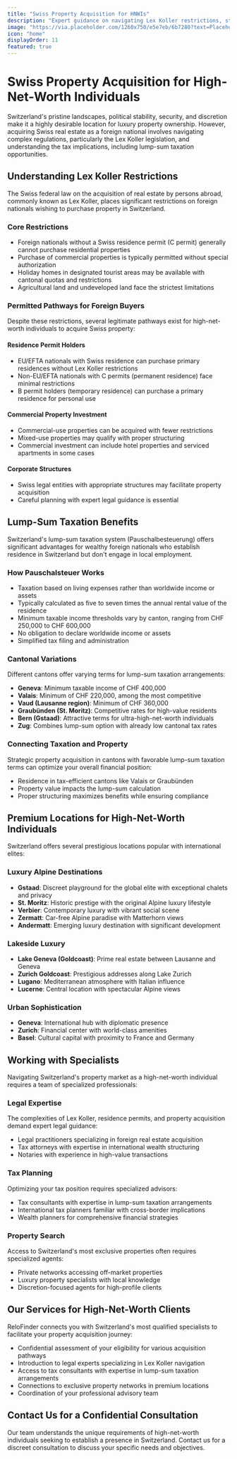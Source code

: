 ```yaml
---
title: "Swiss Property Acquisition for HNWIs"
description: "Expert guidance on navigating Lex Koller restrictions, structuring optimal property ownership, and leveraging lump-sum taxation benefits for high-net-worth individuals."
image: "https://via.placeholder.com/1260x750/e5e7eb/6b7280?text=Placeholder+Image"
icon: "home"
displayOrder: 11
featured: true
---
```


# Swiss Property Acquisition for High-Net-Worth Individuals

Switzerland's pristine landscapes, political stability, security, and discretion make it a highly desirable location for luxury property ownership. However, acquiring Swiss real estate as a foreign national involves navigating complex regulations, particularly the Lex Koller legislation, and understanding the tax implications, including lump-sum taxation opportunities.

## Understanding Lex Koller Restrictions

The Swiss federal law on the acquisition of real estate by persons abroad, commonly known as Lex Koller, places significant restrictions on foreign nationals wishing to purchase property in Switzerland.

### Core Restrictions

- Foreign nationals without a Swiss residence permit (C permit) generally cannot purchase residential properties
- Purchase of commercial properties is typically permitted without special authorization
- Holiday homes in designated tourist areas may be available with cantonal quotas and restrictions
- Agricultural land and undeveloped land face the strictest limitations

### Permitted Pathways for Foreign Buyers

Despite these restrictions, several legitimate pathways exist for high-net-worth individuals to acquire Swiss property:

#### Residence Permit Holders
- EU/EFTA nationals with Swiss residence can purchase primary residences without Lex Koller restrictions
- Non-EU/EFTA nationals with C permits (permanent residence) face minimal restrictions
- B permit holders (temporary residence) can purchase a primary residence for personal use

#### Commercial Property Investment
- Commercial-use properties can be acquired with fewer restrictions
- Mixed-use properties may qualify with proper structuring
- Commercial investment can include hotel properties and serviced apartments in some cases

#### Corporate Structures
- Swiss legal entities with appropriate structures may facilitate property acquisition
- Careful planning with expert legal guidance is essential

## Lump-Sum Taxation Benefits

Switzerland's lump-sum taxation system (Pauschalbesteuerung) offers significant advantages for wealthy foreign nationals who establish residence in Switzerland but don't engage in local employment.

### How Pauschalsteuer Works

- Taxation based on living expenses rather than worldwide income or assets
- Typically calculated as five to seven times the annual rental value of the residence
- Minimum taxable income thresholds vary by canton, ranging from CHF 250,000 to CHF 600,000
- No obligation to declare worldwide income or assets
- Simplified tax filing and administration

### Cantonal Variations

Different cantons offer varying terms for lump-sum taxation arrangements:

- **Geneva**: Minimum taxable income of CHF 400,000
- **Valais**: Minimum of CHF 220,000, among the most competitive
- **Vaud (Lausanne region)**: Minimum of CHF 360,000
- **Graubünden (St. Moritz)**: Competitive rates for high-value residents
- **Bern (Gstaad)**: Attractive terms for ultra-high-net-worth individuals
- **Zug**: Combines lump-sum option with already low cantonal tax rates

### Connecting Taxation and Property

Strategic property acquisition in cantons with favorable lump-sum taxation terms can optimize your overall financial position:

- Residence in tax-efficient cantons like Valais or Graubünden
- Property value impacts the lump-sum calculation
- Proper structuring maximizes benefits while ensuring compliance

## Premium Locations for High-Net-Worth Individuals

Switzerland offers several prestigious locations popular with international elites:

### Luxury Alpine Destinations

- **Gstaad**: Discreet playground for the global elite with exceptional chalets and privacy
- **St. Moritz**: Historic prestige with the original Alpine luxury lifestyle
- **Verbier**: Contemporary luxury with vibrant social scene
- **Zermatt**: Car-free Alpine paradise with Matterhorn views
- **Andermatt**: Emerging luxury destination with significant development

### Lakeside Luxury

- **Lake Geneva (Goldcoast)**: Prime real estate between Lausanne and Geneva
- **Zurich Goldcoast**: Prestigious addresses along Lake Zurich
- **Lugano**: Mediterranean atmosphere with Italian influence
- **Lucerne**: Central location with spectacular Alpine views

### Urban Sophistication

- **Geneva**: International hub with diplomatic presence
- **Zurich**: Financial center with world-class amenities
- **Basel**: Cultural capital with proximity to France and Germany

## Working with Specialists

Navigating Switzerland's property market as a high-net-worth individual requires a team of specialized professionals:

### Legal Expertise

The complexities of Lex Koller, residence permits, and property acquisition demand expert legal guidance:

- Legal practitioners specializing in foreign real estate acquisition
- Tax attorneys with expertise in international wealth structuring
- Notaries with experience in high-value transactions

### Tax Planning

Optimizing your tax position requires specialized advisors:

- Tax consultants with expertise in lump-sum taxation arrangements
- International tax planners familiar with cross-border implications
- Wealth planners for comprehensive financial strategies

### Property Search

Access to Switzerland's most exclusive properties often requires specialized agents:

- Private networks accessing off-market properties
- Luxury property specialists with local knowledge
- Discretion-focused agents for high-profile clients

## Our Services for High-Net-Worth Clients

ReloFinder connects you with Switzerland's most qualified specialists to facilitate your property acquisition journey:

- Confidential assessment of your eligibility for various acquisition pathways
- Introduction to legal experts specializing in Lex Koller navigation
- Access to tax consultants with expertise in lump-sum taxation arrangements
- Connections to exclusive property networks in premium locations
- Coordination of your professional advisory team

## Contact Us for a Confidential Consultation

Our team understands the unique requirements of high-net-worth individuals seeking to establish a presence in Switzerland. Contact us for a discreet consultation to discuss your specific needs and objectives. 